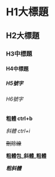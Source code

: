 # H1大標題
## H2大標題
### H3中標題
#### H4中標題
##### H5號字
###### H6號字

**粗體 ctrl+b**

_斜體 ctrl+i_

~~刪除線~~

**粗體包_斜體_粗體**

***粗斜體***
